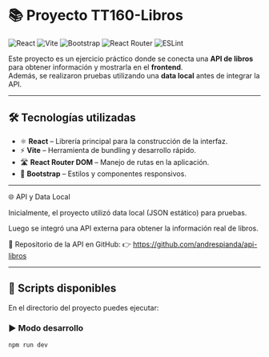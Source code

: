 # 📚 Proyecto TT160-Libros

![React](https://img.shields.io/badge/React-18+-61DAFB?logo=react&logoColor=white&style=flat-square)
![Vite](https://img.shields.io/badge/Vite-4+-646CFF?logo=vite&logoColor=white&style=flat-square)
![Bootstrap](https://img.shields.io/badge/Bootstrap-5-7952B3?logo=bootstrap&logoColor=white&style=flat-square)
![React Router](https://img.shields.io/badge/React%20Router-7-DD0031?logo=reactrouter&logoColor=white&style=flat-square)
![ESLint](https://img.shields.io/badge/ESLint-8-4B32C3?logo=eslint&logoColor=white&style=flat-square)

Este proyecto es un ejercicio práctico donde se conecta una **API de libros** para obtener información y mostrarla en el **frontend**.  
Además, se realizaron pruebas utilizando una **data local** antes de integrar la API.

---

## 🛠️ Tecnologías utilizadas

- ⚛️ **React** – Librería principal para la construcción de la interfaz.
- ⚡ **Vite** – Herramienta de bundling y desarrollo rápido.
- 🛣️ **React Router DOM** – Manejo de rutas en la aplicación.
- 🎨 **Bootstrap** – Estilos y componentes responsivos.

---
🌐 API y Data Local

Inicialmente, el proyecto utilizó data local (JSON estático) para pruebas.

Luego se integró una API externa para obtener la información real de libros.

📌 Repositorio de la API en GitHub:
👉 https://github.com/andrespianda/api-libros

---

## 📂 Scripts disponibles

En el directorio del proyecto puedes ejecutar:

### ▶️ Modo desarrollo
```bash
npm run dev

```

